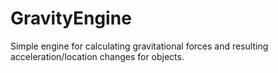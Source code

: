 # GravityEngine

Simple engine for calculating gravitational forces and resulting acceleration/location changes for objects.
